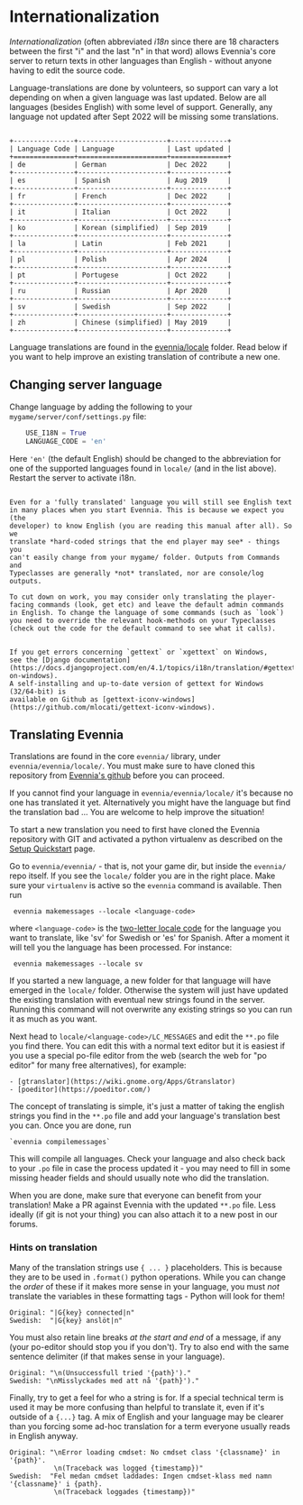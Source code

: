 # Internationalization

*Internationalization* (often abbreviated *i18n* since there are 18 characters
between the first "i" and the last "n" in that word) allows Evennia's core
server to return texts in other languages than English - without anyone having
to edit the source code.

Language-translations are done by volunteers, so support can vary a lot
depending on when a given language was last updated. Below are all languages
(besides English) with some level of support. Generally, any language not
updated after Sept 2022 will be missing some translations.

```{eval-rst}

+---------------+----------------------+--------------+
| Language Code | Language             | Last updated |
+===============+======================+==============+
| de            | German               | Dec 2022     |
+---------------+----------------------+--------------+
| es            | Spanish              | Aug 2019     |
+---------------+----------------------+--------------+
| fr            | French               | Dec 2022     |
+---------------+----------------------+--------------+
| it            | Italian              | Oct 2022     |
+---------------+----------------------+--------------+
| ko            | Korean (simplified)  | Sep 2019     |
+---------------+----------------------+--------------+
| la            | Latin                | Feb 2021     |
+---------------+----------------------+--------------+
| pl            | Polish               | Apr 2024     |
+---------------+----------------------+--------------+
| pt            | Portugese            | Oct 2022     |
+---------------+----------------------+--------------+
| ru            | Russian              | Apr 2020     |
+---------------+----------------------+--------------+
| sv            | Swedish              | Sep 2022     |
+---------------+----------------------+--------------+
| zh            | Chinese (simplified) | May 2019     |
+---------------+----------------------+--------------+
```

Language translations are found in the [evennia/locale](github:evennia/locale/)
folder. Read below if you want to help improve an existing translation of
contribute a new one.

## Changing server language

Change language by adding the following to your `mygame/server/conf/settings.py`
file:

```python
    USE_I18N = True
    LANGUAGE_CODE = 'en'

```

Here `'en'` (the default English) should be changed to the abbreviation for one
of the supported languages found in `locale/` (and in the list above). Restart
the server to activate i18n.

```{important}

Even for a 'fully translated' language you will still see English text
in many places when you start Evennia. This is because we expect you (the
developer) to know English (you are reading this manual after all). So we
translate *hard-coded strings that the end player may see* - things you
can't easily change from your mygame/ folder. Outputs from Commands and
Typeclasses are generally *not* translated, nor are console/log outputs.

To cut down on work, you may consider only translating the player-facing commands (look, get etc) and leave the default admin commands in English. To change the language of some commands (such as `look`) you need to override the relevant hook-methods on your Typeclasses (check out the code for the default command to see what it calls).
```

```{sidebar} Windows users

If you get errors concerning `gettext` or `xgettext` on Windows,
see the [Django documentation](https://docs.djangoproject.com/en/4.1/topics/i18n/translation/#gettext-on-windows).
A self-installing and up-to-date version of gettext for Windows (32/64-bit) is
available on Github as [gettext-iconv-windows](https://github.com/mlocati/gettext-iconv-windows).

```

## Translating Evennia

Translations are found in the core `evennia/` library, under
`evennia/evennia/locale/`. You must make sure to have cloned this repository
from [Evennia's github](github:evennia) before you can proceed.

If you cannot find your language in `evennia/evennia/locale/` it's because no one
has translated it yet.  Alternatively you might have the language but find the
translation bad ... You are welcome to help improve the situation!

To start a new translation you need to first have cloned the Evennia repository
with GIT and activated a python virtualenv as described on the
[Setup Quickstart](../Setup/Installation.md) page.

Go to `evennia/evennia/` - that is, not your game dir, but inside the `evennia/`
repo itself. If you see the `locale/` folder you are in the right place.  Make
sure your `virtualenv` is active so the `evennia` command is available. Then run

     evennia makemessages --locale <language-code>

where `<language-code>` is the [two-letter locale code](http://www.science.co.il/Language/Codes.asp)
for the language you want to translate, like 'sv' for Swedish or 'es' for
Spanish. After a moment it will tell you the language has been processed.  For
instance:

     evennia makemessages --locale sv

If you started a new language, a new folder for that language will have emerged
in the `locale/` folder. Otherwise the system will just have updated the
existing translation with eventual new strings found in the server. Running this
command will not overwrite any existing strings so you can run it as much as you
want.

Next head to `locale/<language-code>/LC_MESSAGES` and edit the `**.po` file you
find there. You can edit this with a normal text editor but it is easiest if
you use a special po-file editor from the web (search the web for "po editor"
for many free alternatives), for example:

    - [gtranslator](https://wiki.gnome.org/Apps/Gtranslator)
    - [poeditor](https://poeditor.com/)

The concept of translating is simple, it's just a matter of taking the english
strings you find in the `**.po` file and add your language's translation best
you can. Once you are done, run

    `evennia compilemessages`

This will compile all languages. Check your language and also check back to your
`.po` file in case the process updated it - you may need to fill in some missing
header fields and should usually note who did the translation.

When you are done, make sure that everyone can benefit from your translation!
Make a PR against Evennia with the updated `**.po` file. Less ideally (if git is
not your thing) you can also attach it to a new post in our forums.

### Hints on translation

Many of the translation strings use `{ ... }` placeholders. This is because they
are to be used in `.format()` python operations. While you can change the
_order_  of these if it makes more sense in your language, you must _not_
translate the variables in these formatting tags - Python will look for them!

    Original: "|G{key} connected|n"
    Swedish:  "|G{key} anslöt|n"

You must also retain line breaks _at the start and end_ of a message, if any
(your po-editor should stop you if you don't). Try to also end with the same
sentence delimiter (if that makes sense in your language).

    Original: "\n(Unsuccessfull tried '{path}')."
    Swedish: "\nMisslyckades med att nå '{path}')."

Finally, try to get a feel for who a string is for. If a special technical term
is used it may be more confusing than helpful to translate it, even if it's
outside of a `{...}` tag. A mix of English and your language may be clearer
than you forcing some ad-hoc translation for a term everyone usually reads in
English anyway.

    Original: "\nError loading cmdset: No cmdset class '{classname}' in '{path}'.
               \n(Traceback was logged {timestamp})"
    Swedish:  "Fel medan cmdset laddades: Ingen cmdset-klass med namn '{classname}' i {path}.
               \n(Traceback loggades {timestamp})"
